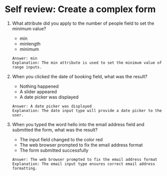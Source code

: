 # Self review: Create a complex form

1. What attribute did you apply to the number of people field to set the minimum value?      
    - min
    - minlength
    - minimum
    ```
    Answer: min
    Explanation: The min attribute is used to set the minimum value of range inputs.
    ``` 

2. When you clicked the date of booking field, what was the result?      
    - Nothing happened
    - A slider appeared
    - A date picker was displayed
    ```
    Answer: A date picker was displayed
    Explanation: The date input type will provide a date picker to the user.
    ```   

3. When you typed the word hello into the email address field and submitted the form, what was the result?      
    - The input field changed to the color red
    - The web browser prompted to fix the email address format
    - The form submitted successfully
    ```
    Answer: The web browser prompted to fix the email address format
    Explanation: The email input type ensures correct email address formatting. 
    ```   
